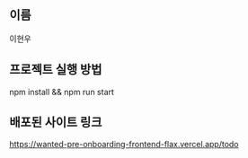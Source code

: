 ## 이름
이현우
## 프로젝트 실행 방법
npm install && npm run start

## 배포된 사이트 링크
https://wanted-pre-onboarding-frontend-flax.vercel.app/todo
